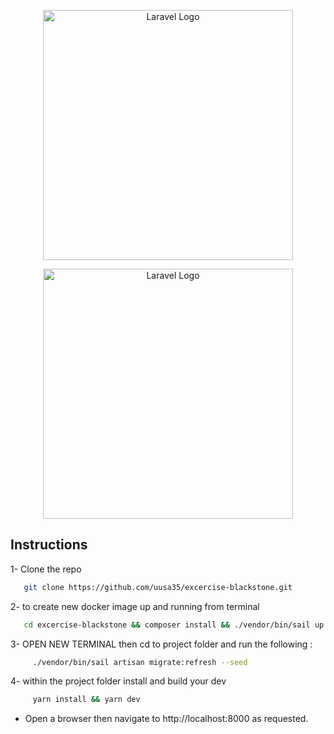<p align="center"><a href="https://laravel.com" target="_blank"><img src="https://raw.githubusercontent.com/laravel/art/master/logo-lockup/5%20SVG/2%20CMYK/1%20Full%20Color/laravel-logolockup-cmyk-red.svg" width="400" alt="Laravel Logo"></a></p>

<p align="center"><a href="https://laravel.com" target="_blank"><img src="https://www.cintap.com/wp-content/uploads/2022/05/ReactJS.png" width="400" alt="Laravel Logo"></a></p>


## Instructions
1- Clone the repo
```bash
   git clone https://github.com/uusa35/excercise-blackstone.git
```
2- to create new docker image up and running from terminal 
```bash
   cd excercise-blackstone && composer install && ./vendor/bin/sail up
```
3- OPEN NEW TERMINAL then cd to project folder and run the following :
```bash
     ./vendor/bin/sail artisan migrate:refresh --seed
```
4- within the project folder install and build your dev
```bash
     yarn install && yarn dev
```
- Open a browser then navigate to http://localhost:8000 as requested.
